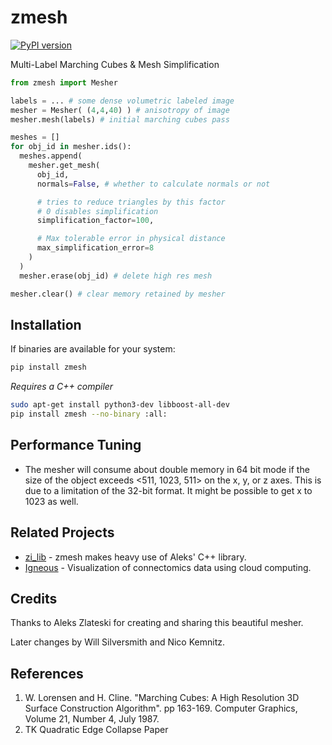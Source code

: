 # zmesh
[![PyPI version](https://badge.fury.io/py/zmesh.svg)](https://badge.fury.io/py/zmesh)

Multi-Label Marching Cubes &amp; Mesh Simplification

```python
from zmesh import Mesher

labels = ... # some dense volumetric labeled image
mesher = Mesher( (4,4,40) ) # anisotropy of image
mesher.mesh(labels) # initial marching cubes pass

meshes = []
for obj_id in mesher.ids():
  meshes.append(
    mesher.get_mesh(
      obj_id, 
      normals=False, # whether to calculate normals or not

      # tries to reduce triangles by this factor
      # 0 disables simplification
      simplification_factor=100, 

      # Max tolerable error in physical distance
      max_simplification_error=8
    )
  )
  mesher.erase(obj_id) # delete high res mesh

mesher.clear() # clear memory retained by mesher
```

## Installation 

If binaries are available for your system:

```bash
pip install zmesh
```

*Requires a C++ compiler*

```bash
sudo apt-get install python3-dev libboost-all-dev
pip install zmesh --no-binary :all:
```

## Performance Tuning

- The mesher will consume about double memory in 64 bit mode if the size of the 
object exceeds <511, 1023, 511> on the x, y, or z axes. This is due to a limitation 
of the 32-bit format. It might be possible to get x to 1023 as well.

## Related Projects 

- [zi_lib](https://github.com/zlateski/zi_lib) - zmesh makes heavy use of Aleks' C++ library.
- [Igneous](https://github.com/seung-lab/igneous) - Visualization of connectomics data using cloud computing.

## Credits

Thanks to Aleks Zlateski for creating and sharing this beautiful mesher.  

Later changes by Will Silversmith and Nico Kemnitz.  

## References  

1. W. Lorensen and H. Cline. "Marching Cubes: A High Resolution 3D Surface Construction Algorithm". pp 163-169. Computer Graphics, Volume 21, Number 4, July 1987.
2. TK Quadratic Edge Collapse Paper
